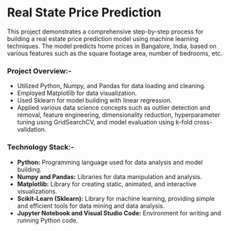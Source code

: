 # Real State Price Prediction

This project demonstrates a comprehensive step-by-step process for building a real estate price prediction model using machine learning techniques. The model predicts home prices in Bangalore, India, based on various features such as the square footage area, number of bedrooms, etc.

### Project Overview:-
- Utilized Python, Numpy, and Pandas for data loading and cleaning.<br>
- Employed Matplotlib for data visualization.<br>
- Used Sklearn for model building with linear regression.<br>
- Applied various data science concepts such as outlier detection and removal, feature engineering, dimensionality reduction, hyperparameter tuning using GridSearchCV, and model evaluation using k-fold cross-validation.

### Technology Stack:-
+ **Python:** Programming language used for data analysis and model building.<br>	
+ **Numpy and Pandas:** Libraries for data manipulation and analysis.	<br>
+ **Matplotlib:** Library for creating static, animated, and interactive visualizations.	<br>
+ **Scikit-Learn (Sklearn):** Library for machine learning, providing simple and efficient tools for data mining and data analysis.<br>	
+ **Jupyter Notebook and Visual Studio Code:** Environment for writing and running Python code.	<br>
